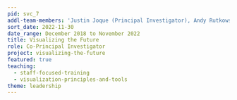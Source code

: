 ```yaml
---
pid: svc_7
addl-team-members: 'Justin Joque (Principal Investigator), Andy Rutkowski (Co-Principal Investigator), and project fellows Negeen Aghassibake, Delores Carlito, David Christensen, Ryan Clement, Sally Gore, Tess Grynoch, Jo Klein, Dorothy Ogdon, Megan Ozeran, Alisa Rod, Cass Wilkinson Saldaña, Matthew Sisk, Amy Sonnichsen'
sort_date: 2022-11-30
date_range: December 2018 to November 2022
title: Visualizing the Future
role: Co-Principal Investigator
project: visualizing-the-future
featured: true
teaching: 
  - staff-focused-training
  - visualization-principles-and-tools
theme: leadership
---
```


